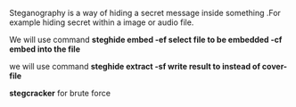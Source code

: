 
Steganography is a way of hiding a secret message inside something .For example hiding secret within a image or audio file.

We will use command **steghide embed -ef select file to be embedded <filename> -cf embed into the file <filename>**


we will use command **steghide extract -sf write result to <filename> instead of cover-file <filename>**


**stegcracker** for brute force

